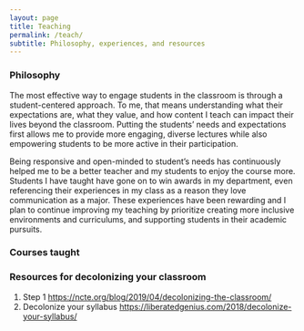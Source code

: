 ```yaml
---
layout: page
title: Teaching
permalink: /teach/
subtitle: Philosophy, experiences, and resources
---
```

### Philosophy ###
The most effective way to engage students in the classroom is through a student-centered approach. To me, that means understanding what their expectations are, what they value, and how content I teach can impact their lives beyond the classroom. Putting the students’ needs and expectations first allows me to provide more engaging, diverse lectures while also empowering students to be more active in their participation. 

Being responsive and open-minded to student’s needs has continuously helped me to be a better teacher and my students to enjoy the course more. Students I have taught have gone on to win awards in my department, even referencing their experiences in my class as a reason they love communication as a major. 
These experiences have been rewarding and I plan to continue improving my teaching by prioritize creating more inclusive environments and curriculums, and supporting students in their academic pursuits.

### Courses taught ###

### Resources for decolonizing your classroom ###
1. Step 1 https://ncte.org/blog/2019/04/decolonizing-the-classroom/
2. Decolonize your syllabus https://liberatedgenius.com/2018/decolonize-your-syllabus/

